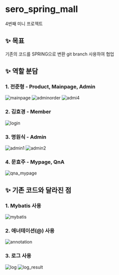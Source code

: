 # sero_spring_mall
4번째 미니 프로젝트

## ✨ 목표
기존의 코드를 SPRING으로 변환
git branch 사용하여 협업

## ✨ 역할 분담
### 1. 전준형 - Product, Mainpage, Admin
![mainpage](https://github.com/jjy0326/sero_spring_mall/assets/102834723/ba1d4538-2d9d-4bca-af66-e98b9ad86398)
![adminorder](https://github.com/jjy0326/sero_spring_mall/assets/102834723/6bb7492d-e3b7-4dce-af33-acbc3ddca7b2)
![admi4](https://github.com/jjy0326/sero_spring_mall/assets/102834723/2c34c251-0a16-4725-b6c1-55abd2d21ebc)
### 2. 김효경 - Member
![login](https://github.com/jjy0326/sero_spring_mall/assets/102834723/7bb16ac4-f1ca-407e-bd73-336d83fa8b67)
### 3. 명원식 - Admin
![admin1](https://github.com/jjy0326/sero_spring_mall/assets/102834723/8a71ebf2-9f41-4c33-ba07-382d7fa7f4d1)
![admin2](https://github.com/jjy0326/sero_spring_mall/assets/102834723/ade04f7c-f206-438b-bb11-a065c7b14336)
### 4. 문효주 - Mypage, QnA
![qna_mypage](https://github.com/jjy0326/sero_spring_mall/assets/102834723/54d65941-5788-415d-a9b9-cfd2ae52c1dc)

## ✨ 기존 코드와 달라진 점
### 1. Mybatis 사용
![mybatis](https://github.com/jjy0326/sero_spring_mall/assets/102834723/1afc177e-3e92-4d14-ad6a-5ebc712052c1)
### 2. 애너테이션(@) 사용
![annotation](https://github.com/jjy0326/sero_spring_mall/assets/102834723/516af7b6-d659-4ba8-bf0c-a2bc9ce79f58)
### 3. 로그 사용
![log](https://github.com/jjy0326/sero_spring_mall/assets/102834723/01202fb7-2bf3-47d9-9cbe-8ae14c7ce4a9)
![log_result](https://github.com/jjy0326/sero_spring_mall/assets/102834723/8278e1d2-5acc-4911-8ca9-48ea2fb28672)

